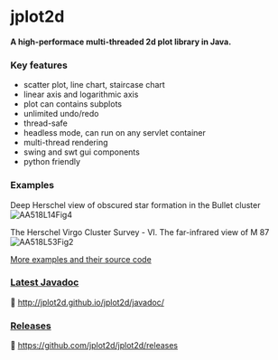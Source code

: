 jplot2d
=======

**A high-performace multi-threaded 2d plot library in Java.**

### Key features
 * scatter plot, line chart, staircase chart
 * linear axis and logarithmic axis
 * plot can contains subplots 
 * unlimited undo/redo
 * thread-safe
 * headless mode, can run on any servlet container
 * multi-thread rendering
 * swing and swt gui components
 * python friendly

### Examples
Deep Herschel view of obscured star formation in the Bullet cluster
![AA518L14Fig4](https://github.com/jplot2d/jplot2d/wiki/example/AA518L14Fig4.png)

The Herschel Virgo Cluster Survey - VI. The far-infrared view of M 87
![AA518L53Fig2](https://github.com/jplot2d/jplot2d/wiki/example/AA518L53Fig2.png)

[More examples and their source code](https://github.com/jplot2d/jplot2d/wiki/Examples)

### [Latest Javadoc](http://jplot2d.github.io/jplot2d/javadoc/)
:link: http://jplot2d.github.io/jplot2d/javadoc/

### [Releases](https://github.com/jplot2d/jplot2d/releases)
:link: https://github.com/jplot2d/jplot2d/releases
